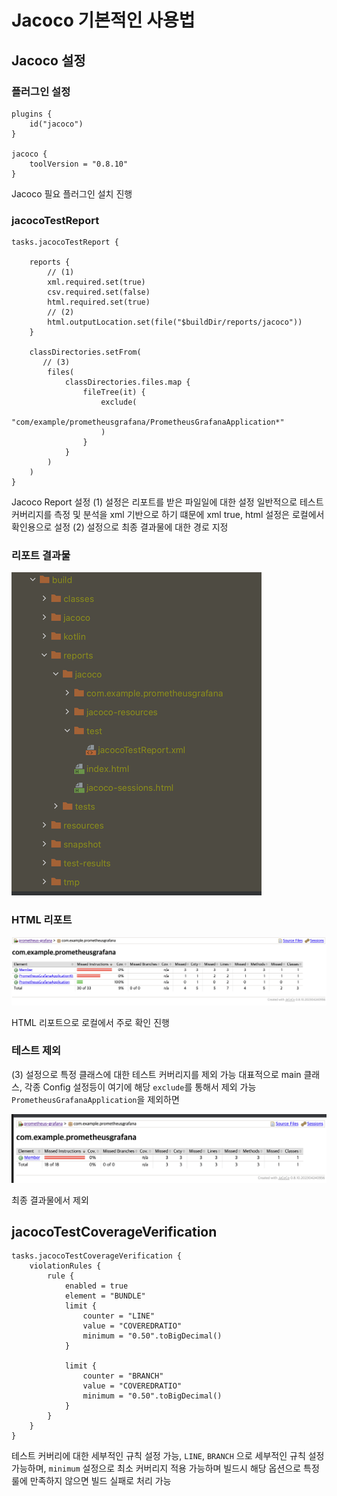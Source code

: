 # Jacoco 기본적인 사용법

## Jacoco 설정

### 플러그인 설정
```
plugins {
    id("jacoco")
}

jacoco {
    toolVersion = "0.8.10"
}
```
Jacoco 필요 플러그인 설치 진행

### jacocoTestReport

```
tasks.jacocoTestReport {

    reports {
        // (1)
        xml.required.set(true) 
        csv.required.set(false) 
        html.required.set(true)
        // (2)
        html.outputLocation.set(file("$buildDir/reports/jacoco"))
    }

    classDirectories.setFrom(
       // (3)
        files(
            classDirectories.files.map {
                fileTree(it) {
                    exclude(
                        "com/example/prometheusgrafana/PrometheusGrafanaApplication*"
                    )
                }
            }
        )
    )
}
```

Jacoco Report 설정 (1) 설정은 리포트를 받은 파일일에 대한 설정 일반적으로 테스트 커버리지를 측정 및 분석을 xml 기반으로 하기 떄문에 xml true, html 설정은 로컬에서 확인용으로 설정 (2) 설정으로 최종 결과물에 대한 경로 지정

### 리포트 결과물

![](img/jacoco-2.png)

### HTML 리포트

![](img/jacoco-1.png)

HTML 리포트으로 로컬에서 주로 확인 진행

### 테스트 제외

(3) 설정으로 특정 클래스에 대한 테스트 커버리지를 제외 가능 대표적으로 main 클래스, 각종 Config 설정등이 여기에 해당 `exclude`를 통해서 제외 가능 `PrometheusGrafanaApplication`을 제외하면

![](img/jacoco-3.png)

최종 결과물에서 제외

## jacocoTestCoverageVerification

```
tasks.jacocoTestCoverageVerification {
    violationRules {
        rule {
            enabled = true
            element = "BUNDLE"
            limit {
                counter = "LINE"
                value = "COVEREDRATIO"
                minimum = "0.50".toBigDecimal()
            }

            limit {
                counter = "BRANCH"
                value = "COVEREDRATIO"
                minimum = "0.50".toBigDecimal()
            }
        }
    }
}
```

테스트 커버리에 대한 세부적인 규칙 설정 가능, `LINE`, `BRANCH` 으로 세부적인 규칙 설정 가능하며, `minimum` 설정으로 최소 커버리지 적용 가능하며 빌드시 해당 옵션으로 특정 룰에 만족하지 않으면 빌드 실패로 처리 가능